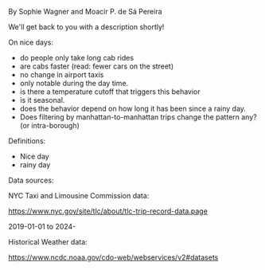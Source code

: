 By Sophie Wagner and Moacir P. de Sá Pereira

We'll get back to you with a description shortly!


On nice days:

- do people only take long cab rides
- are cabs faster (read: fewer cars on the street)
- no change in airport taxis
- only notable during the day time.
- is there a temperature cutoff that triggers this behavior
- is it seasonal.
- does the behavior depend on how long it has been since a rainy day.
- Does filtering by manhattan-to-manhattan trips change the pattern any? (or intra-borough)

Definitions:

- Nice day
- rainy day

Data sources:

NYC Taxi and Limousine Commission data:

https://www.nyc.gov/site/tlc/about/tlc-trip-record-data.page

2019-01-01 to 2024-

Historical Weather data:

https://www.ncdc.noaa.gov/cdo-web/webservices/v2#datasets
